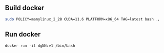 ## Build docker

```bash
sudo POLICY=manylinux_2_28 CUDA=11.6 PLATFORM=x86_64 TAG=latest bash ./build.sh
```

## Run docker

`docker run -it dgNN:v1 /bin/bash`
